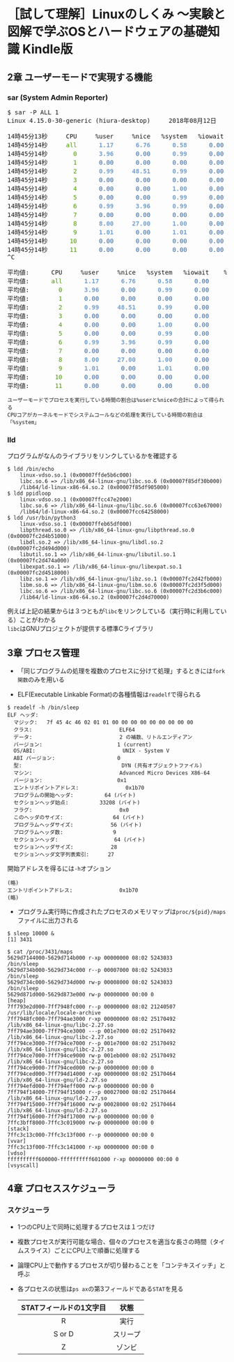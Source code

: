 # ［試して理解］Linuxのしくみ ～実験と図解で学ぶOSとハードウェアの基礎知識 Kindle版 
## 2章 ユーザーモードで実現する機能

###  sar (System Admin Reporter)

<pre>$ sar -P ALL 1
Linux 4.15.0-30-generic (hiura-desktop) 	2018年08月12日 	_x86_64_	(12 CPU)

14時45分13秒     CPU     %user     %nice   %system   %iowait    %steal     %idle
14時45分14秒<font color="#4E9A06">     all</font><font color="#729FCF"><b>      1.17      6.76      0.58</b></font><font color="#3465A4">      0.00      0.00</font><font color="#EF2929"><b>     91.49</b></font>
14時45分14秒<font color="#4E9A06">       0</font><font color="#729FCF"><b>      3.96</b></font><font color="#3465A4">      0.00</font><font color="#729FCF"><b>      0.99</b></font><font color="#3465A4">      0.00      0.00</font><font color="#EF2929"><b>     95.05</b></font>
14時45分14秒<font color="#4E9A06">       1</font><font color="#3465A4">      0.00      0.00      0.00      0.00      0.00</font><font color="#EF2929"><b>    100.00</b></font>
14時45分14秒<font color="#4E9A06">       2</font><font color="#729FCF"><b>      0.99     48.51      0.99</b></font><font color="#3465A4">      0.00      0.00</font><font color="#729FCF"><b>     49.50</b></font>
14時45分14秒<font color="#4E9A06">       3</font><font color="#3465A4">      0.00      0.00      0.00      0.00      0.00</font><font color="#EF2929"><b>    100.00</b></font>
14時45分14秒<font color="#4E9A06">       4</font><font color="#3465A4">      0.00      0.00</font><font color="#729FCF"><b>      1.00</b></font><font color="#3465A4">      0.00      0.00</font><font color="#EF2929"><b>     99.00</b></font>
14時45分14秒<font color="#4E9A06">       5</font><font color="#3465A4">      0.00      0.00</font><font color="#729FCF"><b>      0.99</b></font><font color="#3465A4">      0.00      0.00</font><font color="#EF2929"><b>     99.01</b></font>
14時45分14秒<font color="#4E9A06">       6</font><font color="#729FCF"><b>      0.99      3.96      0.99</b></font><font color="#3465A4">      0.00      0.00</font><font color="#EF2929"><b>     94.06</b></font>
14時45分14秒<font color="#4E9A06">       7</font><font color="#3465A4">      0.00      0.00      0.00      0.00      0.00</font><font color="#EF2929"><b>    100.00</b></font>
14時45分14秒<font color="#4E9A06">       8</font><font color="#729FCF"><b>      8.00     27.00      1.00</b></font><font color="#3465A4">      0.00      0.00</font><font color="#AD7FA8"><b>     64.00</b></font>
14時45分14秒<font color="#4E9A06">       9</font><font color="#729FCF"><b>      1.01</b></font><font color="#3465A4">      0.00</font><font color="#729FCF"><b>      1.01</b></font><font color="#3465A4">      0.00      0.00</font><font color="#EF2929"><b>     97.98</b></font>
14時45分14秒<font color="#4E9A06">      10</font><font color="#3465A4">      0.00      0.00      0.00      0.00      0.00</font><font color="#EF2929"><b>    100.00</b></font>
14時45分14秒<font color="#4E9A06">      11</font><font color="#3465A4">      0.00      0.00      0.00      0.00      0.00</font><font color="#EF2929"><b>    100.00</b></font>
^C

平均値:      CPU     %user     %nice   %system   %iowait    %steal     %idle
平均値: <font color="#4E9A06">     all</font><font color="#729FCF"><b>      1.17      6.76      0.58</b></font><font color="#3465A4">      0.00      0.00</font><font color="#EF2929"><b>     91.49</b></font>
平均値: <font color="#4E9A06">       0</font><font color="#729FCF"><b>      3.96</b></font><font color="#3465A4">      0.00</font><font color="#729FCF"><b>      0.99</b></font><font color="#3465A4">      0.00      0.00</font><font color="#EF2929"><b>     95.05</b></font>
平均値: <font color="#4E9A06">       1</font><font color="#3465A4">      0.00      0.00      0.00      0.00      0.00</font><font color="#EF2929"><b>    100.00</b></font>
平均値: <font color="#4E9A06">       2</font><font color="#729FCF"><b>      0.99     48.51      0.99</b></font><font color="#3465A4">      0.00      0.00</font><font color="#729FCF"><b>     49.50</b></font>
平均値: <font color="#4E9A06">       3</font><font color="#3465A4">      0.00      0.00      0.00      0.00      0.00</font><font color="#EF2929"><b>    100.00</b></font>
平均値: <font color="#4E9A06">       4</font><font color="#3465A4">      0.00      0.00</font><font color="#729FCF"><b>      1.00</b></font><font color="#3465A4">      0.00      0.00</font><font color="#EF2929"><b>     99.00</b></font>
平均値: <font color="#4E9A06">       5</font><font color="#3465A4">      0.00      0.00</font><font color="#729FCF"><b>      0.99</b></font><font color="#3465A4">      0.00      0.00</font><font color="#EF2929"><b>     99.01</b></font>
平均値: <font color="#4E9A06">       6</font><font color="#729FCF"><b>      0.99      3.96      0.99</b></font><font color="#3465A4">      0.00      0.00</font><font color="#EF2929"><b>     94.06</b></font>
平均値: <font color="#4E9A06">       7</font><font color="#3465A4">      0.00      0.00      0.00      0.00      0.00</font><font color="#EF2929"><b>    100.00</b></font>
平均値: <font color="#4E9A06">       8</font><font color="#729FCF"><b>      8.00     27.00      1.00</b></font><font color="#3465A4">      0.00      0.00</font><font color="#AD7FA8"><b>     64.00</b></font>
平均値: <font color="#4E9A06">       9</font><font color="#729FCF"><b>      1.01</b></font><font color="#3465A4">      0.00</font><font color="#729FCF"><b>      1.01</b></font><font color="#3465A4">      0.00      0.00</font><font color="#EF2929"><b>     97.98</b></font>
平均値: <font color="#4E9A06">      10</font><font color="#3465A4">      0.00      0.00      0.00      0.00      0.00</font><font color="#EF2929"><b>    100.00</b></font>
平均値: <font color="#4E9A06">      11</font><font color="#3465A4">      0.00      0.00      0.00      0.00      0.00</font><font color="#EF2929"><b>    100.00</b></font>
</pre>


```
ユーザーモードでプロセスを実行している時間の割合は%userと%niceの合計によって得られる
CPUコアがカーネルモードでシステムコールなどの処理を実行している時間の割合は「%system」
```

### lld 
プログラムがなんのライブラリをリンクしているかを確認する

```
$ ldd /bin/echo
	linux-vdso.so.1 (0x00007ffde5b6c000)
	libc.so.6 => /lib/x86_64-linux-gnu/libc.so.6 (0x00007f85df30b000)
	/lib64/ld-linux-x86-64.so.2 (0x00007f85df905000)
$ ldd ppidloop
	linux-vdso.so.1 (0x00007ffcc47e2000)
	libc.so.6 => /lib/x86_64-linux-gnu/libc.so.6 (0x00007fcc63e67000)
	/lib64/ld-linux-x86-64.so.2 (0x00007fcc64258000)
$ ldd /usr/bin/python3
	linux-vdso.so.1 (0x00007ffeb65df000)
	libpthread.so.0 => /lib/x86_64-linux-gnu/libpthread.so.0 (0x00007fc2d4b51000)
	libdl.so.2 => /lib/x86_64-linux-gnu/libdl.so.2 (0x00007fc2d494d000)
	libutil.so.1 => /lib/x86_64-linux-gnu/libutil.so.1 (0x00007fc2d474a000)
	libexpat.so.1 => /lib/x86_64-linux-gnu/libexpat.so.1 (0x00007fc2d4518000)
	libz.so.1 => /lib/x86_64-linux-gnu/libz.so.1 (0x00007fc2d42fb000)
	libm.so.6 => /lib/x86_64-linux-gnu/libm.so.6 (0x00007fc2d3f5d000)
	libc.so.6 => /lib/x86_64-linux-gnu/libc.so.6 (0x00007fc2d3b6c000)
	/lib64/ld-linux-x86-64.so.2 (0x00007fc2d4d70000)
```
例えば上記の結果からは３つともが`libc`をリンクしている（実行時に利用している）ことがわかる  
`libc`はGNUプロジェクトが提供する標準Cライブラリ

## 3章 プロセス管理

* 「同じプログラムの処理を複数のプロセスに分けて処理」するときには`fork関数`のみを用いる  


* ELF(Executable Linkable Format)の各種情報は`readelf`で得られる

```
$ readelf -h /bin/sleep 
ELF ヘッダ:
  マジック:   7f 45 4c 46 02 01 01 00 00 00 00 00 00 00 00 00 
  クラス:                            ELF64
  データ:                            2 の補数、リトルエンディアン
  バージョン:                        1 (current)
  OS/ABI:                            UNIX - System V
  ABI バージョン:                    0
  型:                                DYN (共有オブジェクトファイル)
  マシン:                            Advanced Micro Devices X86-64
  バージョン:                        0x1
  エントリポイントアドレス:               0x1b70
  プログラムの開始ヘッダ:          64 (バイト)
  セクションヘッダ始点:          33208 (バイト)
  フラグ:                            0x0
  このヘッダのサイズ:                64 (バイト)
  プログラムヘッダサイズ:            56 (バイト)
  プログラムヘッダ数:                9
  セクションヘッダ:                  64 (バイト)
  セクションヘッダサイズ:            28
  セクションヘッダ文字列表索引:      27

```
開始アドレスを得るには`-h`オプション
```
(略)
エントリポイントアドレス:               0x1b70
(略)
```




* プログラム実行時に作成されたプロセスのメモリマップは`proc/${pid}/maps`ファイルに出力される

```
$ sleep 10000 &
[1] 3431

$ cat /proc/3431/maps
5629d7144000-5629d714b000 r-xp 00000000 08:02 5243033                    /bin/sleep
5629d734b000-5629d734c000 r--p 00007000 08:02 5243033                    /bin/sleep
5629d734c000-5629d734d000 rw-p 00008000 08:02 5243033                    /bin/sleep
5629d871d000-5629d873e000 rw-p 00000000 00:00 0                          [heap]
7ff793e2d000-7ff7948fc000 r--p 00000000 08:02 21240507                   /usr/lib/locale/locale-archive
7ff7948fc000-7ff794ae3000 r-xp 00000000 08:02 25170492                   /lib/x86_64-linux-gnu/libc-2.27.so
7ff794ae3000-7ff794ce3000 ---p 001e7000 08:02 25170492                   /lib/x86_64-linux-gnu/libc-2.27.so
7ff794ce3000-7ff794ce7000 r--p 001e7000 08:02 25170492                   /lib/x86_64-linux-gnu/libc-2.27.so
7ff794ce7000-7ff794ce9000 rw-p 001eb000 08:02 25170492                   /lib/x86_64-linux-gnu/libc-2.27.so
7ff794ce9000-7ff794ced000 rw-p 00000000 00:00 0 
7ff794ced000-7ff794d14000 r-xp 00000000 08:02 25170464                   /lib/x86_64-linux-gnu/ld-2.27.so
7ff794efd000-7ff794eff000 rw-p 00000000 00:00 0 
7ff794f14000-7ff794f15000 r--p 00027000 08:02 25170464                   /lib/x86_64-linux-gnu/ld-2.27.so
7ff794f15000-7ff794f16000 rw-p 00028000 08:02 25170464                   /lib/x86_64-linux-gnu/ld-2.27.so
7ff794f16000-7ff794f17000 rw-p 00000000 00:00 0 
7ffc3bff8000-7ffc3c019000 rw-p 00000000 00:00 0                          [stack]
7ffc3c13c000-7ffc3c13f000 r--p 00000000 00:00 0                          [vvar]
7ffc3c13f000-7ffc3c141000 r-xp 00000000 00:00 0                          [vdso]
ffffffffff600000-ffffffffff601000 r-xp 00000000 00:00 0                  [vsyscall]
```


## 4章 プロセススケジューラ
### スケジューラ
* 1つのCPU上で同時に処理するプロセスは１つだけ
* 複数プロセスが実行可能な場合、個々のプロセスを適当な長さの時間（タイムスライス）ごとにCPU上で順番に処理する
* 論理CPU上で動作するプロセスが切り替わることを「コンテキスイッチ」と呼ぶ
* 各プロセスの状態は`ps ax`の第3フィールドである`STAT`を見る  

    | STATフィールドの1文字目 | 状態 |
    | :--: | :--: |
    |R|実行|
    |S or D|スリープ|
    |Z|ゾンビ|